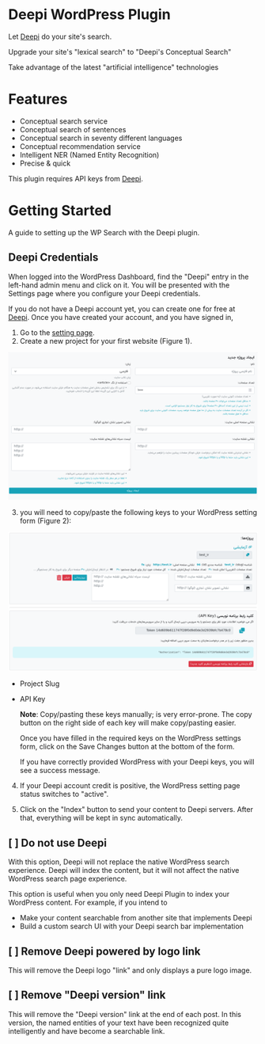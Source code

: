 

# Deepi WordPress Plugin

Let [Deepi](https://www.deepi.ir) do your site's search.

Upgrade your site's "lexical search" to "Deepi's Conceptual Search"

Take advantage of the latest "artificial intelligence" technologies

# Features

- Conceptual search service
- Conceptual search of sentences
- Conceptual search in seventy different languages
- Conceptual recommendation service
- Intelligent NER (Named Entity Recognition)
- Precise & quick

This plugin requires API keys from [Deepi](https://www.deepi.ir).





# Getting Started

A guide to setting up the WP Search with the Deepi plugin.

## Deepi Credentials

When logged into the WordPress Dashboard, find the "Deepi" entry in the left-hand admin menu and
click on it. You will be presented with the Settings page where you configure your Deepi credentials.


If you do not have a Deepi account yet, you can create one for free at [Deepi](https://www.deepi.ir).
Once you have created your account, and you have signed in,

1. Go to the [setting page](https://www.deepi.ir/dashboard/setting/).
2. Create a new project for your first website (Figure 1).

![Deepi Setting Page > Create New Project](resources/img/project.png)

3. you will need to copy/paste the following keys to your WordPress setting form (Figure 2):

![Deepi Setting Page > Project Slug & API Key](resources/img/keys.png)

* Project Slug
* API Key

  **Note**: Copy/pasting these keys manually; is very error-prone. The copy button on the right side of each key will
  make copy/pasting easier.

  Once you have filled in the required keys on the WordPress settings form, click on the Save Changes button at the bottom of the
  form.
  
  If you have correctly provided WordPress with your Deepi keys, you will see a success message.
  
4. If your Deepi account credit is positive, the WordPress setting page status switches to "active".
  
5. Click on the "Index" button to send your content to Deepi servers. After that, everything will be kept in sync
   automatically.

## [ ] Do not use Deepi

With this option, Deepi will not replace the native WordPress search experience. Deepi will
index the content, but it will not affect the native WordPress search page experience.

This option is useful when you only need Deepi Plugin to index your WordPress content. For example, if you
intend to

* Make your content searchable from another site that implements Deepi
* Build a custom search UI with your Deepi search bar implementation

## [ ] Remove Deepi powered by logo link

This will remove the Deepi logo "link" and only displays a pure logo image.

## [ ] Remove "Deepi version" link

This will remove the "Deepi version" link at the end of each post. In this version, the named entities of
your text have been recognized quite intelligently and have become a searchable link.
